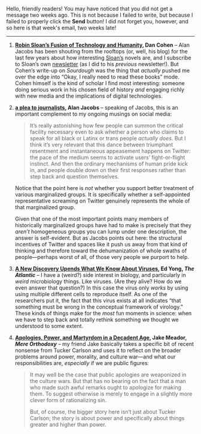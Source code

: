 Hello, friendly readers! You may have noticed that you did not get a message two weeks ago. This is not because I failed to write, but because I failed to properly click the **Send** button! I did not forget you, however, and so here is that week's email, two weeks late!

---

1.  **[Robin Sloan’s Fusion of Technology and Humanity][1], Dan Cohen** – Alan Jacobs has been shouting from the rooftops (or, well, his blog) for the last few years about how interesting [Sloan’s][sloan] novels are, and I subscribe to Sloan’s own [newsletter][meteor] (as I did to his *previous* newsletter!). But Cohen’s write-up on <cite>Sourdough</cite> was the thing that *actually* pushed me over the edge into “Okay, I really need to read these books” mode. Cohen himself is the kind of scholar I find most interesting: someone doing serious work in his chosen field of history *and* engaging richly with new media and the implications of digital technologies.

2.  **[a plea to journalists][2], Alan Jacobs** – speaking of Jacobs, this is an important complement to my ongoing musings on social media:

    > It’s really astonishing how few people can summon the critical facility necessary even to ask whether a person who claims to speak for all black or Latinx or trans people *actually does*. But I think it’s very relevant that this dance between triumphant resentment and instantaneous appeasement happens on Twitter: the pace of the medium seems to activate users’ fight-or-flight instinct. And then the ordinary mechanisms of human pride kick in, and people double down on their first responses rather than step back and question themselves.

    Notice that the point here is *not* whether you support better treatment of various marginalized groups. It is specifically whether a self-appointed representative screaming on Twitter genuinely represents the whole of that marginalized group.
    
    Given that one of the most important points many members of historically marginalized groups have had to make is precisely that they *aren’t* homogeneous groups you can lump under one description, the answer is self-evident. But as Jacobs points out here: the structural incentives of Twitter and spaces like it push us away from that kind of thinking and therefore toward the dehumanization of whole swaths of people—perhaps worst of all, of those very people we purport to help.

3.  **[A New Discovery Upends What We Know About Viruses][3], Ed Yong, <cite>The Atlantic<cite>** – I have a (weird?) side interest in biology, and particularly in *weird* microbiology things. Like viruses. (Are they alive? How do we even answer that question?) In this case the virus only *works* by using using multiple different cells to reproduce itself. As one of the researchers put it, the fact that this virus exists at all indicates “that something must be wrong in the conceptual framework of virology.” These kinds of things make for the *most* fun moments in science: when we have to step back and totally rethink something we thought we understood to some extent.

4.  **[Apologies, Power, and Martyrdom in a Decadent Age][4], Jake Meador, <cite>Mere Orthodoxy</cite>** – my friend Jake basically takes a specific bit of recent nonsense from Tucker Carlson and uses it to reflect on the broader problems around power, morality, and culture war—and what our responsibilities are, *especially* if we are public figures:

    > It may well be the case that public apologies are weaponized in the culture wars. But that has no bearing on the fact that a man who made such awful remarks ought to apologize for making them. To suggest otherwise is merely to engage in a slightly more clever form of rationalizing sin.
    >
    > But, of course, the bigger story here isn’t just about Tucker Carlson; the story is about power and specifically about things greater and higher than power.

[1]: http://dancohen.org/2019/03/13/robin-sloans-fusion-of-technology-and-humanity/
[sloan]: https://www.robinsloan.com
[meteor]: https://desert.glass
[2]: https://blog.ayjay.org/a-plea-to-journalists/
[3]: https://www.theatlantic.com/science/archive/2019/03/the-revolutionary-discovery-of-a-distributed-virus/584884/
[4]: https://mereorthodoxy.com/tucker-carlson-decadence/